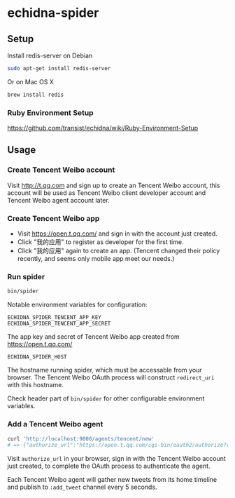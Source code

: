 # echidna-spider

## Setup

Install redis-server on Debian

```bash
sudo apt-get install redis-server
```

Or on Mac OS X

```bash
brew install redis
```

### Ruby Environment Setup

<https://github.com/transist/echidna/wiki/Ruby-Environment-Setup>

## Usage

### Create Tencent Weibo account

Visit http://t.qq.com and sign up to create an Tencent Weibo account, this account will be used as Tencent Weibo client developer account and Tencent Weibo agent account later.

### Create Tencent Weibo app

* Visit https://open.t.qq.com/ and sign in with the account just created.
* Click "我的应用" to register as developer for the first time.
* Click "我的应用" again to create an app. (Tencent changed their policy recently, and seems only mobile app meet our needs.)

### Run spider

```bash
bin/spider
```

Notable environment variables for configuration:

    ECHIDNA_SPIDER_TENCENT_APP_KEY
    ECHIDNA_SPIDER_TENCENT_APP_SECRET

The app key and secret of Tencent Weibo app created from https://open.t.qq.com/

    ECHIDNA_SPIDER_HOST

The hostname running spider, which must be accessable from your browser. The Tencent Weibo OAuth process will construct `redirect_uri` with this hostname.

Check header part of `bin/spider` for other configurable environment variables.

### Add a Tencent Weibo agent

```bash
curl 'http://localhost:9000/agents/tencent/new'
# => {"authorize_url":"https://open.t.qq.com/cgi-bin/oauth2/authorize?response_type=code&client_id=801317572&redirect_uri=http%3A%2F%2Flocalhost%3A9000%2Fagents%2Ftencent%2Fcreate"}
```

Visit `authorize_url` in your browser, sign in with the Tencent Weibo account just created, to complete the OAuth process to authenticate the agent.

Each Tencent Weibo agent will gather new tweets from its home timeline and publish to `:add_tweet` channel every 5 seconds.
